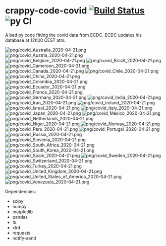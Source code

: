 # crappy-code-covid [![Build Status](https://cloud.drone.io/api/badges/a-lemonnier/crappy-code-covid/status.svg)](https://cloud.drone.io/a-lemonnier/crappy-code-covid) ![py CI](https://github.com/a-lemonnier/crappy-code-covid/workflows/py%20CI/badge.svg)
 
A bad py code fitting the covid data from ECDC. ECDC updates his database at 12h00 CEST atm.
 
![png/covid_Australia_2020-04-21.png](png/covid_Australia_2020-04-21.png)
![png/covid_Austria_2020-04-21.png](png/covid_Austria_2020-04-21.png)
![png/covid_Belgium_2020-04-21.png](png/covid_Belgium_2020-04-21.png)
![png/covid_Brazil_2020-04-21.png](png/covid_Brazil_2020-04-21.png)
![png/covid_Cameroon_2020-04-21.png](png/covid_Cameroon_2020-04-21.png)
![png/covid_Canada_2020-04-21.png](png/covid_Canada_2020-04-21.png)
![png/covid_Chile_2020-04-21.png](png/covid_Chile_2020-04-21.png)
![png/covid_China_2020-04-21.png](png/covid_China_2020-04-21.png)
![png/covid_Colombia_2020-04-21.png](png/covid_Colombia_2020-04-21.png)
![png/covid_Ecuador_2020-04-21.png](png/covid_Ecuador_2020-04-21.png)
![png/covid_France_2020-04-21.png](png/covid_France_2020-04-21.png)
![png/covid_Germany_2020-04-21.png](png/covid_Germany_2020-04-21.png)
![png/covid_India_2020-04-21.png](png/covid_India_2020-04-21.png)
![png/covid_Iran_2020-04-21.png](png/covid_Iran_2020-04-21.png)
![png/covid_Ireland_2020-04-21.png](png/covid_Ireland_2020-04-21.png)
![png/covid_Israel_2020-04-21.png](png/covid_Israel_2020-04-21.png)
![png/covid_Italy_2020-04-21.png](png/covid_Italy_2020-04-21.png)
![png/covid_Japan_2020-04-21.png](png/covid_Japan_2020-04-21.png)
![png/covid_Mexico_2020-04-21.png](png/covid_Mexico_2020-04-21.png)
![png/covid_Netherlands_2020-04-21.png](png/covid_Netherlands_2020-04-21.png)
![png/covid_Niger_2020-04-21.png](png/covid_Niger_2020-04-21.png)
![png/covid_Norway_2020-04-21.png](png/covid_Norway_2020-04-21.png)
![png/covid_Peru_2020-04-21.png](png/covid_Peru_2020-04-21.png)
![png/covid_Portugal_2020-04-21.png](png/covid_Portugal_2020-04-21.png)
![png/covid_Russia_2020-04-21.png](png/covid_Russia_2020-04-21.png)
![png/covid_Slovenia_2020-04-21.png](png/covid_Slovenia_2020-04-21.png)
![png/covid_South_Africa_2020-04-21.png](png/covid_South_Africa_2020-04-21.png)
![png/covid_South_Korea_2020-04-21.png](png/covid_South_Korea_2020-04-21.png)
![png/covid_Spain_2020-04-21.png](png/covid_Spain_2020-04-21.png)
![png/covid_Sweden_2020-04-21.png](png/covid_Sweden_2020-04-21.png)
![png/covid_Switzerland_2020-04-21.png](png/covid_Switzerland_2020-04-21.png)
![png/covid_Turkey_2020-04-21.png](png/covid_Turkey_2020-04-21.png)
![png/covid_United_Kingdom_2020-04-21.png](png/covid_United_Kingdom_2020-04-21.png)
![png/covid_United_States_of_America_2020-04-21.png](png/covid_United_States_of_America_2020-04-21.png)
![png/covid_Venezuela_2020-04-21.png](png/covid_Venezuela_2020-04-21.png)
 
Dependencies:
- scipy
- numpy
- matplotlib
- pandas
- tk
- xlrd
- requests
- notify-send
